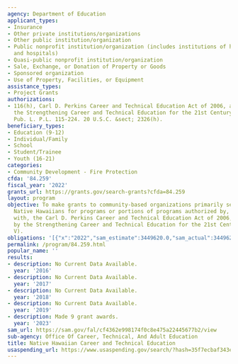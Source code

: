 ```yaml
---
agency: Department of Education
applicant_types:
- Insurance
- Other private institutions/organizations
- Other public institution/organization
- Public nonprofit institution/organization (includes institutions of higher education
  and hospitals)
- Quasi-public nonprofit institution/organization
- Sale, Exchange, or Donation of Property or Goods
- Sponsored organization
- Use of Property, Facilities, or Equipment
assistance_types:
- Project Grants
authorizations:
- 116(h), Carl D. Perkins Career and Technical Education Act of 2006, as amended by
  the Strengthening Career and Technical Education for the 21st Century (Perkins V),.
  Pub. L. P.L. 115-224. 20 U.S.C. &sect; 2326(h).
beneficiary_types:
- Education (9-12)
- Individual/Family
- School
- Student/Trainee
- Youth (16-21)
categories:
- Community Development - Fire Protection
cfda: '84.259'
fiscal_year: '2022'
grants_url: https://grants.gov/search-grants?cfda=84.259
layout: program
objective: To make grants to community-based organizations primarily serving and representing
  Native Hawaiians for programs or portions of programs authorized by, and consistent
  with, the Carl D. Perkins Career and Technical Education Act of 2006, as amended
  by the Strengthening Career and Technical Education for the 21st Century (Perkins
  V).
obligations: '[{"x":"2022","sam_estimate":3449620.0,"sam_actual":3449620.0,"usa_spending_actual":3337120.0},{"x":"2023","sam_estimate":3574620.0,"sam_actual":0.0,"usa_spending_actual":3449439.6799999997},{"x":"2024","sam_estimate":3683280.0,"sam_actual":0.0,"usa_spending_actual":241795.0}]'
permalink: /program/84.259.html
popular_name: ''
results:
- description: No Current Data Available.
  year: '2016'
- description: No Current Data Available.
  year: '2017'
- description: No Current Data Available.
  year: '2018'
- description: No Current Data Available.
  year: '2019'
- description: Made 9 grant awards.
  year: '2023'
sam_url: https://sam.gov/fal/cf4362e998174f0c8e475a22445677b2/view
sub-agency: Office Of Career, Technical, And Adult Education
title: Native Hawaiian Career and Technical Education
usaspending_url: https://www.usaspending.gov/search/?hash=35f7ecbaf343ef17c6bc9c515096221f
---
```

